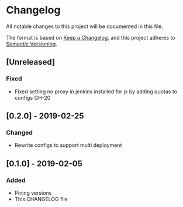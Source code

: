 # Changelog
All notable changes to this project will be documented in this file.

The format is based on [Keep a Changelog](https://keepachangelog.com/en/1.0.0/),
and this project adheres to [Semantic Versioning](https://semver.org/spec/v2.0.0.html).

## [Unreleased]
### Fixed
- Fixed setting no proxy in jenkins installed for jx by adding quotas to configs GH-20

## [0.2.0] - 2019-02-25
### Changed
- Rewrite configs to support multi deployment

## [0.1.0] - 2019-02-05
### Added
- Pining versions
- This CHANGELOG file


